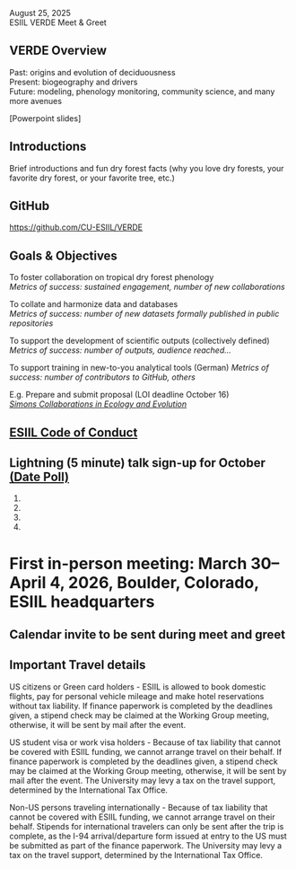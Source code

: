 August 25, 2025  
ESIIL VERDE Meet & Greet

## VERDE Overview

Past: origins and evolution of deciduousness  
Present: biogeography and drivers  
Future: modeling, phenology monitoring, community science, and many more avenues  

[Powerpoint slides]

## Introductions

Brief introductions and fun dry forest facts (why you love dry forests, your favorite dry forest, or your favorite tree, etc.)
	
## GitHub

https://github.com/CU-ESIIL/VERDE

## Goals & Objectives

To foster collaboration on tropical dry forest phenology  
_Metrics of success: sustained engagement, number of new collaborations_

To collate and harmonize data and databases  
_Metrics of success: number of new datasets formally published in public repositories_

To support the development of scientific outputs (collectively defined)  
_Metrics of success: number of outputs, audience reached…_

To support training in new-to-you analytical tools (German)
_Metrics of success: number of contributors to GitHub, others_

E.g. Prepare and submit proposal (LOI deadline October 16)  
_[Simons Collaborations in Ecology and Evolution](https://www.simonsfoundation.org/grant/simons-collaborations-in-ecology-and-evolution/?tab=how-to-apply)_

## [ESIIL Code of Conduct](https://github.com/CU-ESIIL/VERDE/blob/main/docs/resources/code-of-conduct.md)

## Lightning (5 minute) talk sign-up for October [(Date Poll)](https://whenisgood.net/4xyntj7)
1. 
2.
3.
4. 
	
# First in-person meeting: March 30–April 4, 2026, Boulder, Colorado, ESIIL headquarters
## Calendar invite to be sent during meet and greet

## Important Travel details

US citizens or Green card holders - ESIIL is allowed to book domestic flights, pay for personal vehicle mileage and make hotel reservations without tax liability. If finance paperwork is completed by the deadlines given, a stipend check may be claimed at the Working Group meeting, otherwise, it will be sent by mail after the event.

US student visa or work visa holders - Because of tax liability that cannot be covered with ESIIL funding, we cannot arrange travel on their behalf. If finance paperwork is completed by the deadlines given, a stipend check may be claimed at the Working Group meeting, otherwise, it will be sent by mail after the event. The University may levy a tax on the travel support, determined by the International Tax Office.

Non-US persons traveling internationally - Because of tax liability that cannot be covered with ESIIL funding, we cannot arrange travel on their behalf. Stipends for international travelers can only be sent after the trip is complete, as the I-94 arrival/departure form issued at entry to the US must be submitted as part of the finance paperwork. The University may levy a tax on the travel support, determined by the International Tax Office.
